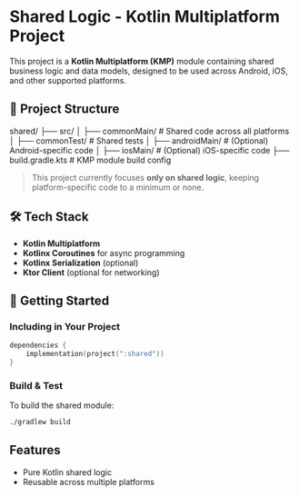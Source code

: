 # Shared Logic - Kotlin Multiplatform Project

This project is a **Kotlin Multiplatform (KMP)** module containing shared business logic and data models, designed to be used across Android, iOS, and other supported platforms.

## 🧱 Project Structure
shared/ 
├── src/ │ 
├── commonMain/ # Shared code across all platforms │ 
├── commonTest/ # Shared tests │ 
├── androidMain/ # (Optional) Android-specific code │ 
├── iosMain/ # (Optional) iOS-specific code 
├── build.gradle.kts # KMP module build config


> This project currently focuses **only on shared logic**, keeping platform-specific code to a minimum or none.

## 🛠 Tech Stack

- **Kotlin Multiplatform**
- **Kotlinx Coroutines** for async programming
- **Kotlinx Serialization** (optional)
- **Ktor Client** (optional for networking)

## 🚀 Getting Started

### Including in Your Project

```kotlin
dependencies {
    implementation(project(":shared"))
}
```

### Build & Test
To build the shared module:

```bash
./gradlew build
```

## Features
- Pure Kotlin shared logic
- Reusable across multiple platforms

